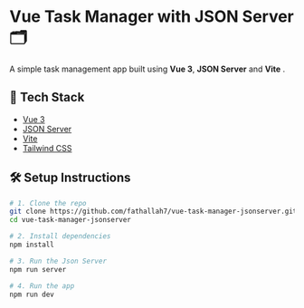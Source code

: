 # Vue Task Manager with JSON Server 🗂️

A simple task management app built using **Vue 3**, **JSON Server** and **Vite** .

## 🔧 Tech Stack

- [Vue 3](https://vuejs.org/)
- [JSON Server](https://github.com/typicode/json-server)
- [Vite](https://vitejs.dev/)
- [Tailwind CSS](https://tailwindcss.com/)


## 🛠️ Setup Instructions

```bash
# 1. Clone the repo
git clone https://github.com/fathallah7/vue-task-manager-jsonserver.git
cd vue-task-manager-jsonserver

# 2. Install dependencies
npm install

# 3. Run the Json Server
npm run server

# 4. Run the app
npm run dev
````

